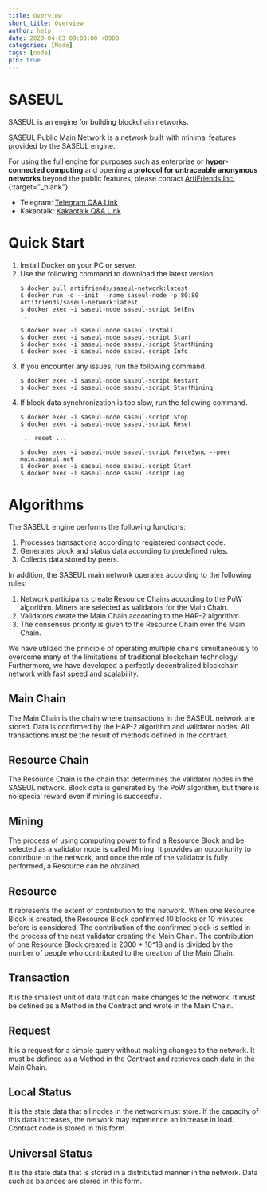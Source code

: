 ```yaml
---
title: Overview
short_title: Overview
author: help
date: 2023-04-03 09:00:00 +0900
categories: [Node]
tags: [node]
pin: true
---
```


# SASEUL

SASEUL is an engine for building blockchain networks.

SASEUL Public Main Network is a network built with minimal features provided by the SASEUL engine. 

For using the full engine for purposes such as enterprise or **hyper-connected computing** and opening a **protocol 
for untraceable anonymous networks** beyond the public features, please contact
[ArtiFriends Inc.](https://artifriends.com/){:target="_blank"}

* Telegram: [Telegram Q&A Link](https://t.me/+tHSKLYQeZCI2N2I1)
* Kakaotalk: [Kakaotalk Q&A Link](https://open.kakao.com/o/g1ysulBe)

# Quick Start

1. Install Docker on your PC or server.
2. Use the following command to download the latest version.
    ```shell
    $ docker pull artifriends/saseul-network:latest
    $ docker run -d --init --name saseul-node -p 80:80 artifriends/saseul-network:latest
    $ docker exec -i saseul-node saseul-script SetEnv
    ...
    
    $ docker exec -i saseul-node saseul-install
    $ docker exec -i saseul-node saseul-script Start
    $ docker exec -i saseul-node saseul-script StartMining 
    $ docker exec -i saseul-node saseul-script Info
    ```
3. If you encounter any issues, run the following command.
   ```shell
   $ docker exec -i saseul-node saseul-script Restart
   $ docker exec -i saseul-node saseul-script StartMining
   ```
4. If block data synchronization is too slow, run the following command.
   ```shell
   $ docker exec -i saseul-node saseul-script Stop
   $ docker exec -i saseul-node saseul-script Reset
   
   ... reset ...
   
   $ docker exec -i saseul-node saseul-script ForceSync --peer main.saseul.net
   $ docker exec -i saseul-node saseul-script Start
   $ docker exec -i saseul-node saseul-script Log
   ```

# Algorithms

The SASEUL engine performs the following functions:

1. Processes transactions according to registered contract code.
2. Generates block and status data according to predefined rules.
3. Collects data stored by peers. 

In addition, the SASEUL main network operates according to the following rules:

1. Network participants create Resource Chains according to the PoW algorithm. Miners are selected as validators for the Main Chain.
2. Validators create the Main Chain according to the HAP-2 algorithm.
3. The consensus priority is given to the Resource Chain over the Main Chain.

We have utilized the principle of operating multiple chains simultaneously to overcome many of the limitations of traditional blockchain technology.
Furthermore, we have developed a perfectly decentralized blockchain network with fast speed and scalability.

## Main Chain

The Main Chain is the chain where transactions in the SASEUL network are stored. 
Data is confirmed by the HAP-2 algorithm and validator nodes. 
All transactions must be the result of methods defined in the contract.

## Resource Chain

The Resource Chain is the chain that determines the validator nodes in the SASEUL network. 
Block data is generated by the PoW algorithm, but there is no special reward even if mining is successful.

## Mining

The process of using computing power to find a Resource Block and be selected as a validator node is called Mining. 
It provides an opportunity to contribute to the network, 
and once the role of the validator is fully performed, a Resource can be obtained.

## Resource

It represents the extent of contribution to the network. When one Resource Block is created, 
the Resource Block confirmed 10 blocks or 10 minutes before is considered. 
The contribution of the confirmed block is settled in the process of the next validator creating the Main Chain. 
The contribution of one Resource Block created is 2000 * 10^18 and is divided by the number of people 
who contributed to the creation of the Main Chain.

## Transaction

It is the smallest unit of data that can make changes to the network. 
It must be defined as a Method in the Contract and wrote in the Main Chain.

## Request

It is a request for a simple query without making changes to the network. 
It must be defined as a Method in the Contract and retrieves each data in the Main Chain.

## Local Status

It is the state data that all nodes in the network must store. 
If the capacity of this data increases, the network may experience an increase in load. 
Contract code is stored in this form.

## Universal Status

It is the state data that is stored in a distributed manner in the network. 
Data such as balances are stored in this form.